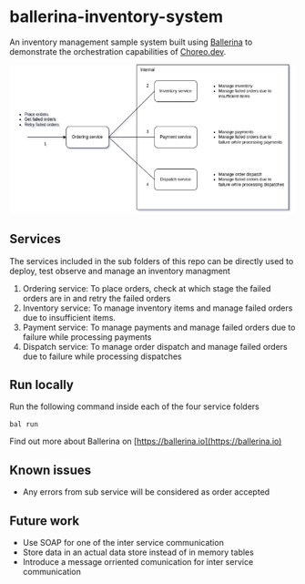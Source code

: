 # ballerina-inventory-system

An inventory management sample system built using [Ballerina](https://ballerina.io) to demonstrate the orchestration capabilities of [Choreo.dev](https://wso2.com/choreo).

![alt text](diagram.png)

## Services

The services included in the sub folders of this repo can be directly used to deploy, test observe and manage an inventory managment

1.  Ordering service: To place orders, check at which stage the failed orders are in and retry the failed orders
2.  Inventory service: To manage inventory items and manage failed orders due to insufficient items.
3.  Payment service: To manage payments and manage failed orders due to failure while processing payments
4.  Dispatch service: To manage order dispatch and manage failed orders due to failure while processing dispatches

## Run locally

Run the following command inside each of the four service folders

```
bal run
```

Find out more about Ballerina on [https://ballerina.io](https://ballerina.io)

## Known issues

- Any errors from sub service will be considered as order accepted

## Future work

- Use SOAP for one of the inter service communication
- Store data in an actual data store instead of in memory tables
- Introduce a message orriented comunication for inter service communication
